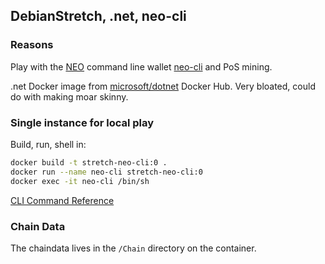 ## DebianStretch, .net, neo-cli
### Reasons
Play with the [NEO](https://neo.org/) command line wallet [neo-cli](https://github.com/neo-project/neo-cli) and PoS mining. 

.net Docker image from [microsoft/dotnet](https://hub.docker.com/r/microsoft/dotnet/) Docker Hub. Very bloated, could do with making moar skinny.

### Single instance for local play
Build, run, shell in:
```sh
docker build -t stretch-neo-cli:0 .
docker run --name neo-cli stretch-neo-cli:0
docker exec -it neo-cli /bin/sh
```

[CLI Command Reference](http://docs.neo.org/en-us/node/cli.html)

### Chain Data
The chaindata lives in the `/Chain` directory on the container.
